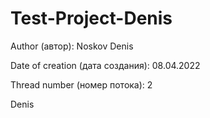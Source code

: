 # Test-Project-Denis

Author (автор): Noskov Denis 

Date of creation (дата создания): 08.04.2022

Thread number (номер потока): 2

Denis